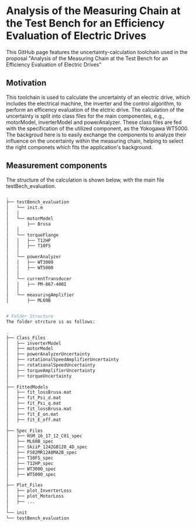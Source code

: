 # Analysis of the Measuring Chain at the Test Bench for an Efficiency Evaluation of Electric Drives

This GitHub page features the uncertainty-calculation toolchain used in the proposal "Analysis of the Measuring Chain at the Test Bench for an Efficiency Evaluation of Electric Drives"



## Motivation
This toolchain is used to calculate the uncertainty of an electric drive, which includes the electrical machine, the inverter and the control algorithm, to perform an efficency evaluation of the elctric drive. The calculation of the uncertainty is split into class files for the main componentes, e.g., motorModel, inverterModel and powerAnalyzer. These class files are fed with the specification of the utilized component, as the Yokogawa WT5000. The backgroud here is to easily exchange the components to analyze their influence on the uncertainty within the measuring chain, helping to select the right componets which fits the application's background. 


## Measurement components
The structure of the calculation is shown below, with the main file testBech_evaluation.

````bash
.
├── testBench_evaluation
│   └── init.m
│   │
│   └── motorModel
│       ├── Brusa
│   │
│   └── torqueFlange
│   │   ├── T12HP
│   │   ├── T10FS
│   │    
│   └── powerAnalyzer
│   │   ├── WT3000
│   │   ├── WT5000
│   │    
│   └── currentTransducer
│   │   ├── PM-867-400I
│   │
│   └── measuringAmplifier
│       ├── ML60B


# Folder Structure
The folder strcture is as follows:

.
├── Class_Files
│   ├── inverterModel
│   ├── motorModel
│   ├── powerAnalyzerUncertainty
│   ├── rotationalSpeedAmplifierUncertainty
│   ├── rotationalSpeedUncertainty
│   ├── torqueAmplifierUncertainty
│   ├── torqueUncertainty
│
├── FittedModels
│   ├── fit_lossBrusa.mat
│   ├── fit_Psi_d.mat
│   ├── fit_Psi_q.mat
│   ├── fit_lossBrusa.mat
│   ├── fit_E_on.mat
│   ├── fit_E_off.mat
│   
├── Spec_Files
│   ├── HSM_16_17_12_C01_spec
│   ├── ML60B_spec
│   ├── SkiiP_1242GB120_4D_spec
│   ├── FS02MR12A8MA2B_spec
│   ├── T10FS_spec
│   ├── T12HP_spec
│   ├── WT3000_spec
│   ├── WT5000_spec
│
├── Plot_Files
│   ├── plot_InverterLoss
│   ├── plot_MotorLoss
│   ├── ...
│
└── init
└── testBench_evaluation

